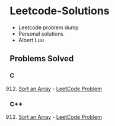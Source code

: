 # Leetcode-Solutions
- Leetcode problem dump
- Personal solutions
- Albert Luu

## Problems Solved

### C
912. [Sort an Array](C/912-Sort-An-Array.c) - [LeetCode Problem](https://leetcode.com/problems/sort-an-array/)

### C++
912. [Sort an Array](C++/912-Sort-An-Array.cpp) - [LeetCode Problem](https://leetcode.com/problems/sort-an-array/)
